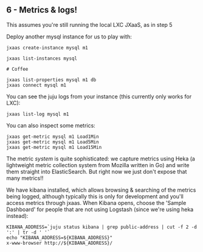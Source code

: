 ## 6 - Metrics & logs!

This assumes you're still running the local LXC JXaaS, as in step 5

Deploy another mysql instance for us to play with:

```
jxaas create-instance mysql m1

jxaas list-instances mysql

# Coffee

jxaas list-properties mysql m1 db
jxaas connect mysql m1

```

You can see the juju logs from your instance (this currently only works for LXC):

```
jxaas list-log mysql m1
```

You can also inspect some metrics:

```
jxaas get-metric mysql m1 Load1Min
jxaas get-metric mysql m1 Load5Min
jxaas get-metric mysql m1 Load15Min
```

The metric _system_ is quite sophisticated: we capture metrics using Heka (a lightweight
metric collection system from Mozilla written in Go) and write them straight into ElasticSearch.  But
right now we just don't expose that many metrics!!

We have kibana installed, which allows browsing & searching of the metrics being logged, although
typically this is only for development and you'll access metrics through jxaas.  When Kibana opens,
choose the 'Sample Dashboard' for people that are not using Logstash (since we're using heka instead):

```
KIBANA_ADDRESS=`juju status kibana | grep public-address | cut -f 2 -d ':' | tr -d ' '`
echo "KIBANA_ADDRESS=${KIBANA_ADDRESS}"
x-www-browser http://${KIBANA_ADDRESS}/
```
